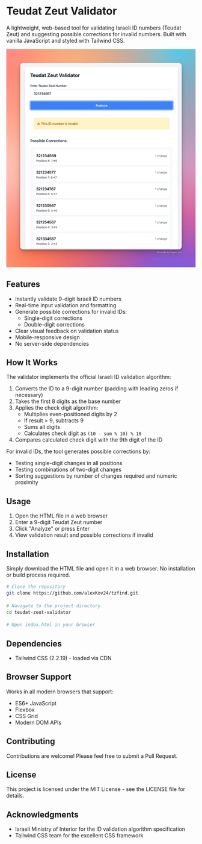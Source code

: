 # Teudat Zeut Validator

A lightweight, web-based tool for validating Israeli ID numbers (Teudat Zeut) and suggesting possible corrections for invalid numbers. Built with vanilla JavaScript and styled with Tailwind CSS.

![Teudat Zeut Validator Screenshot](Xnapper-2024-11-30-11.55.35.png)

## Features

- Instantly validate 9-digit Israeli ID numbers
- Real-time input validation and formatting
- Generate possible corrections for invalid IDs:
  - Single-digit corrections
  - Double-digit corrections
- Clear visual feedback on validation status
- Mobile-responsive design
- No server-side dependencies

## How It Works

The validator implements the official Israeli ID validation algorithm:

1. Converts the ID to a 9-digit number (padding with leading zeros if necessary)
2. Takes the first 8 digits as the base number
3. Applies the check digit algorithm:
   - Multiplies even-positioned digits by 2
   - If result > 9, subtracts 9
   - Sums all digits
   - Calculates check digit as `(10 - sum % 10) % 10`
4. Compares calculated check digit with the 9th digit of the ID

For invalid IDs, the tool generates possible corrections by:
- Testing single-digit changes in all positions
- Testing combinations of two-digit changes
- Sorting suggestions by number of changes required and numeric proximity

## Usage

1. Open the HTML file in a web browser
2. Enter a 9-digit Teudat Zeut number
3. Click "Analyze" or press Enter
4. View validation result and possible corrections if invalid

## Installation

Simply download the HTML file and open it in a web browser. No installation or build process required.

```bash
# Clone the repository
git clone https://github.com/alexKov24/tzfind.git

# Navigate to the project directory
cd teudat-zeut-validator

# Open index.html in your browser
```

## Dependencies

- Tailwind CSS (2.2.19) - loaded via CDN

## Browser Support

Works in all modern browsers that support:
- ES6+ JavaScript
- Flexbox
- CSS Grid
- Modern DOM APIs

## Contributing

Contributions are welcome! Please feel free to submit a Pull Request.

## License

This project is licensed under the MIT License - see the LICENSE file for details.

## Acknowledgments

- Israeli Ministry of Interior for the ID validation algorithm specification
- Tailwind CSS team for the excellent CSS framework
